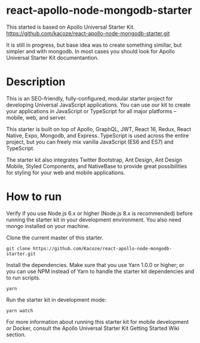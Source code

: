 # react-apollo-node-mongodb-starter

This started is based on Apollo Universal Starter Kit.
https://github.com/kacoze/react-apollo-node-mongodb-starter.git

It is still in progress, but base idea was to create something simillar, but simpler and with mongodb.
In most cases you should look for Apollo Universal Starter Kit documentantion.

# Description
This is an SEO-friendly, fully-configured, modular starter project for developing Universal JavaScript applications. You can use our kit to create your applications in JavaScript or TypeScript for all major platforms – mobile, web, and server.

This starter is built on top of Apollo, GraphQL, JWT, React 16, Redux, React Native, Expo, Mongodb, and Express. TypeScript is used across the entire project, but you can freely mix vanilla JavaScript (ES6 and ES7) and TypeScript.

The starter kit also integrates Twitter Bootstrap, Ant Design, Ant Design Mobile, Styled Components, and NativeBase to provide great possibilities for styling for your web and mobile applications.

# How to run
Verify if you use Node.js 6.x or higher (Node.js 8.x is recommended) before running the starter kit in your development environment.
You also need mongo installed on your machine.

Clone the current master of this starter.
```
git clone https://github.com/Kacoze/react-apollo-node-mongodb-starter.git
```
Install the dependencies. Make sure that you use Yarn 1.0.0 or higher; or you can use NPM instead of Yarn to handle the starter kit dependencies and to run scripts.
```
yarn
```
Run the starter kit in development mode:
```
yarn watch
```
For more information about running this starter kit for mobile development or Docker, consult the Apollo Universal Starter Kit Getting Started Wiki section.